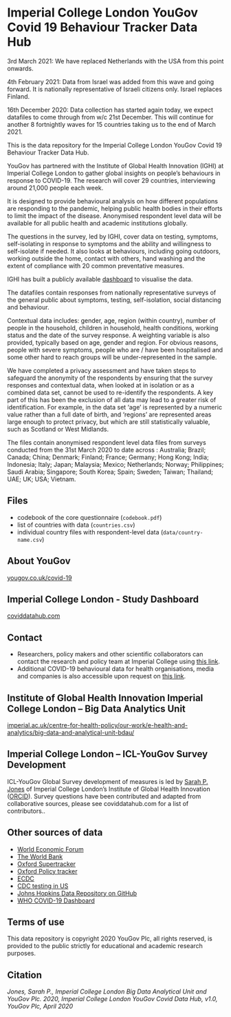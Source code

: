 # Imperial College London YouGov Covid 19 Behaviour Tracker Data Hub
3rd March 2021: We have replaced Netherlands with the USA from this point onwards. 

4th February 2021: Data from Israel was added from this wave and going forward. It is nationally representative of Israeli citizens only. Israel replaces Finland. 

16th December 2020: Data collection has started again today, we expect datafiles to come through from w/c 21st December. This will continue for another 8 fortnightly waves for 15 countries taking us to the end of March 2021. 

This is the data repository for the Imperial College London YouGov Covid 19 Behaviour Tracker Data Hub.

YouGov has partnered with the Institute of Global Health Innovation (IGHI) at Imperial College London to gather global insights on people’s behaviours in response to COVID-19. The research will cover 29 countries, interviewing around 21,000 people each week.

It is designed to provide behavioural analysis on how different populations are responding to the pandemic, helping public health bodies in their efforts to limit the impact of the disease. Anonymised respondent level data will be available for all public health and academic institutions globally.

The questions in the survey, led by IGHI, cover data on testing, symptoms, self-isolating in response to symptoms and the ability and willingness to self-isolate if needed. It also looks at behaviours, including going outdoors, working outside the home, contact with others, hand washing and the extent of compliance with 20 common preventative measures.

IGHI has built a publicly available [dashboard](http://www.coviddatahub.com) to visualise the data.

The datafiles contain responses from nationally representative surveys of the general public about symptoms, testing, self-isolation, social distancing and behaviour.

Contextual data includes: gender, age, region (within country), number of people in the household, children in household, health conditions, working status and the date of the survey response. A weighting variable is also provided, typically based on age, gender and region. For obvious reasons, people with severe symptoms, people who are / have been hospitalised and some other hard to reach groups will be under-represented in the sample.

We have completed a privacy assessment and have taken steps to safeguard the anonymity of the respondents by ensuring that the survey responses and contextual data, when looked at in isolation or as a combined data set, cannot be used to re-identify the respondents.  A key part of this has been the exclusion of all data may lead to a greater risk of identification.  For example, in the data set ‘age’ is represented by a numeric value rather than a full date of birth, and ‘regions’ are represented areas large enough to protect privacy, but which are still statistically valuable, such as Scotland or West Midlands.

The files contain anonymised respondent level data files from surveys conducted from the 31st March 2020 to date across : Australia; Brazil; Canada; China; Denmark; Finland; France; Germany; Hong Kong; India; Indonesia; Italy; Japan; Malaysia; Mexico; Netherlands; Norway; Philippines; Saudi Arabia; Singapore; South Korea; Spain; Sweden; Taiwan; Thailand; UAE; UK; USA; Vietnam.

## Files

- codebook of the core questionnaire (`codebook.pdf`)
- list of countries with data (`countries.csv`)
- individual country files with respondent-level data (`data/country-name.csv`)

## About YouGov

[yougov.co.uk/covid-19](https://yougov.co.uk/covid-19)

## Imperial College London - Study Dashboard

[coviddatahub.com](http://coviddatahub.com)

## Contact

 - Researchers, policy makers and other  scientific  collaborators can contact the research and policy team at Imperial College using [this link](https://imperial.eu.qualtrics.com/jfe/form/SV_8DtB6HNyjm1cVCJ).
 - Additional COVID-19 behavioural data for health organisations, media and companies is also accessible upon request on [this link](https://yougov.co.uk/solutions/sectors/covid-19-monitor).

## Institute of Global Health Innovation Imperial College London – Big Data Analytics Unit

[imperial.ac.uk/centre-for-health-policy/our-work/e-health-and-analytics/big-data-and-analytical-unit-bdau/](https://www.imperial.ac.uk/centre-for-health-policy/our-work/e-health-and-analytics/big-data-and-analytical-unit-bdau/)

## Imperial College London – ICL-YouGov Survey Development

ICL-YouGov Global Survey development of measures is led by [Sarah P. Jones](www.linkedin.com/in/sarah-jones-mhintelligence/) of Imperial College London’s Institute of Global Health Innovation ([ORCID](https://orcid.org/0000-0002-8344-2634)). Survey questions have been contributed and adapted from collaborative sources, please see coviddatahub.com for a list of contributors..

## Other sources of data
- [World Economic Forum](https://intelligence.weforum.org/topics/a1G0X000006O6EHUA0?tab=data)
- [The World Bank](https://maps.worldbank.org)
- [Oxford Supertracker](https://supertracker.spi.ox.ac.uk/)
- [Oxford Policy tracker](https://www.bsg.ox.ac.uk/research/research-projects/coronavirus-government-response-tracker)
- [ECDC](https://www.ecdc.europa.eu/en/publications-data/download-todays-data-geographic-distribution-covid-19-cases-worldwide)
- [CDC testing in US](https://www.cdc.gov/coronavirus/2019-ncov/cases-updates/testing-in-us.html)
- [Johns Hopkins Data Repository on GitHub](https://github.com/CSSEGISandData/COVID-19)
- [WHO COVID-19 Dashboard](https://covid19.who.int/)

## Terms of use

This data repository is copyright 2020 YouGov Plc, all rights reserved, is provided to the public strictly for educational and academic research purposes. 

## Citation

*Jones, Sarah P., Imperial College London Big Data Analytical Unit and YouGov Plc. 2020, Imperial College London YouGov Covid Data Hub, v1.0, YouGov Plc, April 2020*
